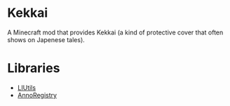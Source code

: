 Kekkai
=======

A Minecraft mod that provides Kekkai (a kind of protective cover that often shows on Japenese tales).

Libraries
=======

* [LIUtils](https://github.com/LambdaInnovation/LIUtils/tree/acaly)
* [AnnoRegistry](https://github.com/LambdaInnovation/AnnotationRegistry)
